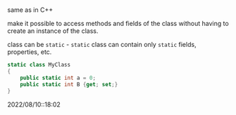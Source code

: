 # 
same as in C++

make it possible to access methods and fields of the class without having to create an instance of the class.

class can be `static` - `static` class can contain only `static` fields, properties, etc.
```cs
static class MyClass
{
	public static int a = 0;
	public static int B {get; set;}
}
```

2022/08/10::18:02
